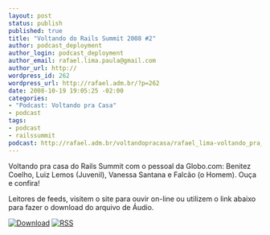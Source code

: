 ```yaml
--- 
layout: post
status: publish
published: true
title: "Voltando do Rails Summit 2008 #2"
author: podcast_deployment
author_login: podcast_deployment
author_email: rafael.lima.paula@gmail.com
author_url: http://
wordpress_id: 262
wordpress_url: http://rafael.adm.br/?p=262
date: 2008-10-19 19:05:25 -02:00
categories: 
- "Podcast: Voltando pra Casa"
- podcast
tags: 
- podcast
- railssummit
podcast: http://rafael.adm.br/voltandopracasa/rafael_lima-voltando_pra_casa-0026.mp3
---
```

Voltando pra casa do Rails Summit com o pessoal da Globo.com: Benitez Coelho, Luiz Lemos (Juvenil), Vanessa Santana e Falc&atilde;o (o Homem). Ou&ccedil;a e confira!

Leitores de feeds, visitem o site para ouvir on-line ou utilizem o link abaixo para fazer o download do arquivo de &Aacute;udio.

<a class="noborder" href="http://rafael.adm.br/voltandopracasa/rafael_lima-voltando_pra_casa-0026.mp3" title="Download"><img src="http://rafael.adm.br/wp-content/themes/rafael_lima-rockinblue/images/download_green.gif" border="0" alt="Download" /></a> <a class="noborder" href="http://feeds.feedburner.com/rafael_lima_podcast" title="RSS"><img src="http://rafael.adm.br/wp-content/themes/rafael_lima-rockinblue/images/icn-feed-16x16.png" border="0" alt="RSS" /></a>

